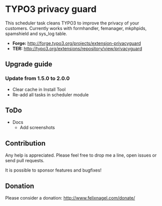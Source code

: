 # TYPO3 privacy guard

This scheduler task cleans TYPO3 to improve the privacy of your customers.
Currently works with formhandler, femanager, mkphpids, spamshield and sys_log table.


* **Forge:**	http://forge.typo3.org/projects/extension-privacyguard
* **TER:**      http://typo3.org/extensions/repository/view/privacyguard


## Upgrade guide

### Update from 1.5.0 to 2.0.0

* Clear cache in Install Tool
* Re-add all tasks in scheduler module


## ToDo

* Docs
	* Add screenshots
	

## Contribution

Any help is appreciated. Please feel free to drop me a line, open issues or send pull requests.

It is possible to sponsor features and bugfixes!


## Donation

Please consider a donation: http://www.felixnagel.com/donate/
